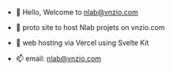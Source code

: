 - 👋 Hello, Welcome to nlab@vnzio.com
- 🌱 proto site to host Nlab projets on vnzio.com

- 💞️ web hosting via Vercel using Svelte Kit
- 📫 email: nlab@vnzio.com

<!---
vnzio/vnzio is a ✨ special ✨ repository because its `README.md` (this file) appears on your GitHub profile.
You can click the Preview link to take a look at your changes.
--->
